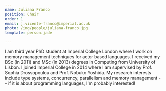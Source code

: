```yaml
---
name: Juliana Franco
position: Chair
order: 1
email: j.vicente-franco@imperial.ac.uk
photo: /img/people/juliana-franco.jpg
template: person.jade

---
```

I am third year PhD student at Imperial College London where I work on memory management techniques for actor based languages.  I received my BSc (in 2011) and MSc (in 2013) degrees in Computing from University of Lisbon. I joined Imperial College in 2014 where I am supervised by Prof. Sophia Drossopoulou and Prof. Nobuko Yoshida.  My research interests include type systems, concurrency, parallelism and memory management -- if it is about programming languages, I'm probably interested!
